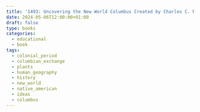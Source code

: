 ```yaml
---
title: '1493: Uncovering the New World Columbus Created by Charles C. Mann'
date: 2024-05-06T12:00:00+01:00
draft: false
type: books
categories:
  - educational
  - book
tags:
  - colonial_period
  - columbian_exchange
  - plants
  - human_geography
  - history
  - new_world
  - native_american
  - ideas
  - columbus
---
```


